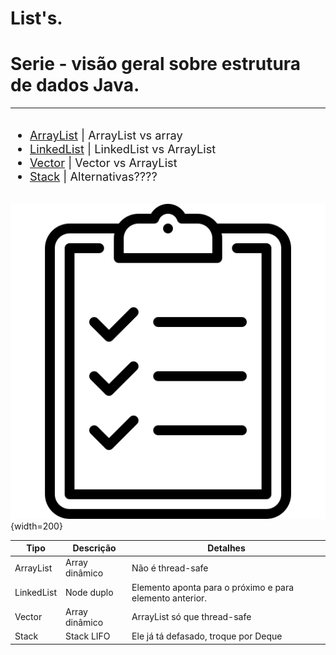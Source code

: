 # List's.

<h1 style="text-align: left; padding: 0em 0em !important; font-size: 2em">Serie - visão geral sobre estrutura de dados Java.</h1>

---

<div class="float-768-disable" style="float: left; font-size: 1.3em;">

- [ArrayList]() | ArrayList vs array
- [LinkedList]()  | LinkedList vs ArrayList
- [Vector]() | Vector vs ArrayList
- [Stack]() | Alternativas????

</div>

<div class="float-768-disable" style="float: right">

  ![Lista](/static/images/articles/estrutura-de-dados-java/lista.png){width=200}
</div>

<div class="clear-both"></div>
<div style="padding:1rem 0"></div>

| Tipo | Descrição | Detalhes |
| - | - | - |
| ArrayList | Array dinâmico | Não é thread-safe |
| LinkedList | Node duplo | Elemento aponta para o próximo e para elemento anterior. |
| Vector | Array dinâmico | ArrayList só que thread-safe |
| Stack | Stack LIFO | Ele já tá defasado, troque por Deque |
